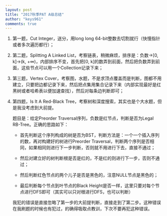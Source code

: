 ```yaml
---
layout: post
title: "2017秋季PAT A级总结"
author: "keys961"
comments: true
---
```


1. 第一题，Cut Integer，送分，用long long 64-bit整数去切割就行（快慢指针或者多次遍历都行）；

2. 第二题，Splitting A Linked List，考察链表，稍微麻烦，排序是：负数->[0, k]->(k, +∞)，内部排序不变，首先把[0, k]的数弄到前面，然后把负数弄到前面，这些节点可以用一个Collection记录下来；

3. 第三题，Vertex Cover，考察图，水题，不是求顶点覆盖而是判断，图都不用建立，只要把边都记录下来，然后把点集用集合记录下来（内部实现最好是红黑树或者哈希表以便加速查找），然后对每条边判断即可；

4. 第四题，Is It A Red-Black Tree，考察树和深度搜索，其实也是个大水题，但是我没考虑到大前提。

   题目是：给定Preorder Traversal序列，负数是红节点，判断是否为Legal RB-Tree。正确的思路如下：

   - 首先判断这个序列构成的树是否为BST，判断方法是：一个一个插入序列的数，再对构建好的树进行Preorder Traversal，判断两个序列是否相同，如果相同则进行下一步判断，否则就不用进行下去，直接不通过；

   - 然后对建立好的树判断根是否是红的，不是红的则进行下一步，否则不通过；

   - 然后判断红色节点的两个儿子是否是黑色的，注意NULL节点是黑色的；

   - 最后判断每个节点到叶节点的Black Height是否一样，这里只要对每个节点进行DFS即可（其实可以只对根进行DFS，也可以判断）

	我犯的错误是直接忽略了第一步的大前提判断，直接走到了第二步。这种错误在我刷题的时候也有犯过，的确得吸取点教训，下次不要再犯这种错误。